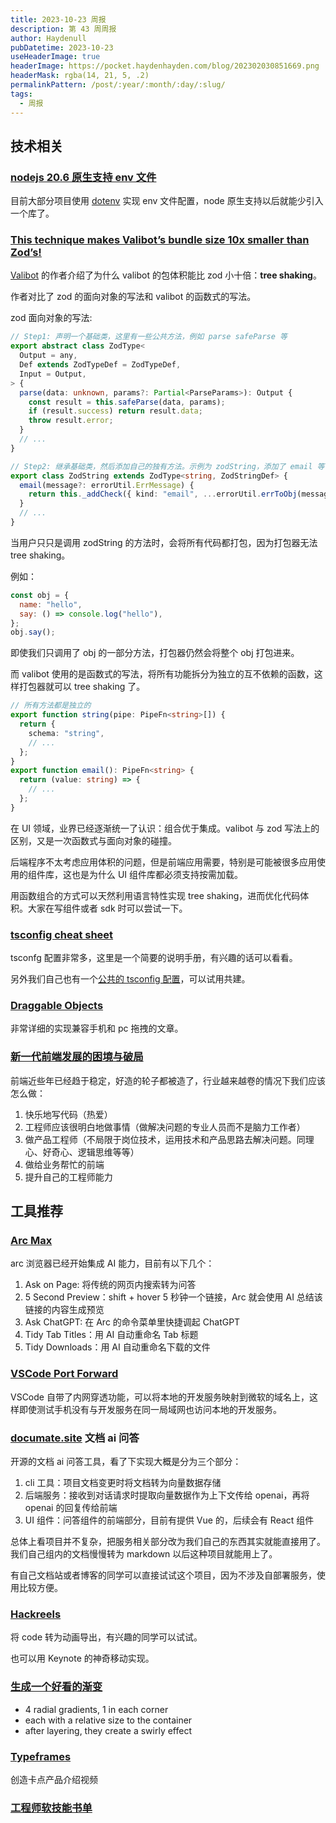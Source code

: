 ```yaml
---
title: 2023-10-23 周报
description: 第 43 周周报
author: Haydenull
pubDatetime: 2023-10-23
useHeaderImage: true
headerImage: https://pocket.haydenhayden.com/blog/202302030851669.png
headerMask: rgba(14, 21, 5, .2)
permalinkPattern: /post/:year/:month/:day/:slug/
tags:
  - 周报
---
```


## 技术相关

### [nodejs 20.6 原生支持 env 文件](https://nodejs.org/en/blog/release/v20.6.0)

目前大部分项目使用 [dotenv](https://github.com/motdotla/dotenv) 实现 env 文件配置，node 原生支持以后就能少引入一个库了。

### [This technique makes Valibot’s bundle size 10x smaller than Zod’s!](https://www.builder.io/blog/valibot-bundle-size)

[Valibot](https://github.com/valibot) 的作者介绍了为什么 valibot 的包体积能比 zod 小十倍：**tree shaking**。

作者对比了 zod 的面向对象的写法和 valibot 的函数式的写法。

zod 面向对象的写法:

```ts
// Step1: 声明一个基础类，这里有一些公共方法，例如 parse safeParse 等
export abstract class ZodType<
  Output = any,
  Def extends ZodTypeDef = ZodTypeDef,
  Input = Output,
> {
  parse(data: unknown, params?: Partial<ParseParams>): Output {
    const result = this.safeParse(data, params);
    if (result.success) return result.data;
    throw result.error;
  }
  // ...
}

// Step2: 继承基础类，然后添加自己的独有方法。示例为 zodString，添加了 email 等 zodString 的独有方法
export class ZodString extends ZodType<string, ZodStringDef> {
  email(message?: errorUtil.ErrMessage) {
    return this._addCheck({ kind: "email", ...errorUtil.errToObj(message) });
  }
  // ...
}
```

当用户只只是调用 zodString 的方法时，会将所有代码都打包，因为打包器无法 tree shaking。

例如：

```js
const obj = {
  name: "hello",
  say: () => console.log("hello"),
};
obj.say();
```

即使我们只调用了 obj 的一部分方法，打包器仍然会将整个 obj 打包进来。

而 valibot 使用的是函数式的写法，将所有功能拆分为独立的互不依赖的函数，这样打包器就可以 tree shaking 了。

```ts
// 所有方法都是独立的
export function string(pipe: PipeFn<string>[]) {
  return {
    schema: "string",
    // ...
  };
}
export function email(): PipeFn<string> {
  return (value: string) => {
    // ...
  };
}
```

在 UI 领域，业界已经逐渐统一了认识：组合优于集成。valibot 与 zod 写法上的区别，又是一次函数式与面向对象的碰撞。

后端程序不太考虑应用体积的问题，但是前端应用需要，特别是可能被很多应用使用的组件库，这也是为什么 UI 组件库都必须支持按需加载。

用函数组合的方式可以天然利用语言特性实现 tree shaking，进而优化代码体积。大家在写组件或者 sdk 时可以尝试一下。

### [tsconfig cheat sheet](https://www.totaltypescript.com/tsconfig-cheat-sheet)

tsconfg 配置非常多，这里是一个简要的说明手册，有兴趣的话可以看看。

另外我们自己也有一个[公共的 tsconfig 配置](https://gitlab.corp.youdao.com/hikari/f2e/common-components/velo/-/blob/velo-x/packages/fabric/tsconfig/tsconfig.json)，可以试用共建。

### [Draggable Objects](https://www.redblobgames.com/making-of/draggable/)

非常详细的实现兼容手机和 pc 拖拽的文章。

### [新一代前端发展的困境与破局](https://tw93.fun/images/pdf/new-fe.pdf)

前端近些年已经趋于稳定，好造的轮子都被造了，行业越来越卷的情况下我们应该怎么做：

1. 快乐地写代码（热爱）
2. 工程师应该很明白地做事情（做解决问题的专业人员而不是脑力工作者）
3. 做产品工程师（不局限于岗位技术，运用技术和产品思路去解决问题。同理心、好奇心、逻辑思维等等）
4. 做给业务帮忙的前端
5. 提升自己的工程师能力

## 工具推荐

### [Arc Max](https://arc.net/max)

arc 浏览器已经开始集成 AI 能力，目前有以下几个：

1. Ask on Page: 将传统的网页内搜索转为问答
2. 5 Second Preview：shift + hover 5 秒钟一个链接，Arc 就会使用 AI 总结该链接的内容生成预览
3. Ask ChatGPT: 在 Arc 的命令菜单里快捷调起 ChatGPT
4. Tidy Tab Titles：用 AI 自动重命名 Tab 标题
5. Tidy Downloads：用 AI 自动重命名下载的文件

### [VSCode Port Forward](https://code.visualstudio.com/docs/editor/port-forwarding)

VSCode 自带了内网穿透功能，可以将本地的开发服务映射到微软的域名上，这样即使测试手机没有与开发服务在同一局域网也访问本地的开发服务。

### [documate.site](https://documate.site/) 文档 ai 问答

开源的文档 ai 问答工具，看了下实现大概是分为三个部分：

1. cli 工具：项目文档变更时将文档转为向量数据存储
2. 后端服务：接收到对话请求时提取向量数据作为上下文传给 openai，再将 openai 的回复传给前端
3. UI 组件：问答组件的前端部分，目前有提供 Vue 的，后续会有 React 组件

总体上看项目并不复杂，把服务相关部分改为我们自己的东西其实就能直接用了。我们自己组内的文档慢慢转为 markdown 以后这种项目就能用上了。

有自己文档站或者博客的同学可以直接试试这个项目，因为不涉及自部署服务，使用比较方便。

### [Hackreels](https://www.hackreels.com/)

将 code 转为动画导出，有兴趣的同学可以试试。

也可以用 Keynote 的神奇移动实现。

### [生成一个好看的渐变](https://twitter.com/argyleink/status/1712872862460297553)

- 4 radial gradients, 1 in each corner
- each with a relative size to the container
- after layering, they create a swirly effect

### [Typeframes](https://www.typeframes.com/)

创造卡点产品介绍视频

### [工程师软技能书单](https://addyosmani.com/blog/soft-skills-books/)
